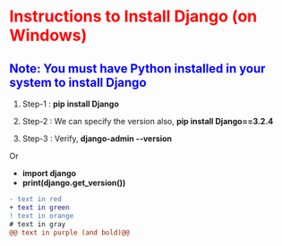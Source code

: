 # <font color="red">Instructions to Install Django (on Windows)</font>

## <font color="blue">Note: You must have Python installed in your system to install Django</font>

1. Step-1 : **pip install Django**

2. Step-2 : We can specify the version also, **pip install Django==3.2.4**

3. Step-3 : Verify, **django-admin --version**

Or

- **import django**
- **print(django.get_version())**



```diff
- text in red
+ text in green
! text in orange
# text in gray
@@ text in purple (and bold)@@
```
